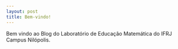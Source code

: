 ```yaml
---
layout: post
title: Bem-vindo!
---
```


Bem vindo ao Blog do Laboratório de Educação Matemática do IFRJ Campus Nilópolis.
